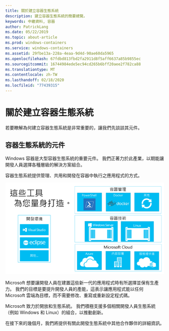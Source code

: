 ```yaml
---
title: 關於建立容器生態系統
description: 建立容器生態系統的簡要總覽。
keywords: 中繼資料, 容器
author: PatrickLang
ms.date: 05/22/2019
ms.topic: about-article
ms.prod: windows-containers
ms.service: windows-containers
ms.assetid: 29fbe13a-228a-4eaa-9d4d-90ae60da5965
ms.openlocfilehash: 67fdbd813fbd2fa2911d8f5aff6637a85b9855ec
ms.sourcegitcommit: 16744984ede5ec94cd265b6bff20aee2f782ca88
ms.translationtype: MT
ms.contentlocale: zh-TW
ms.lasthandoff: 02/18/2020
ms.locfileid: "77439315"
---
```

# <a name="about-building-container-ecosystems"></a>關於建立容器生態系統

若要瞭解為何建立容器生態系統是非常重要的，讓我們先談談其元件。

## <a name="components-of-a-container-ecosystem"></a>容器生態系統的元件

Windows 容器是大型容器生態系統的重要元件。 我們正著力於此產業，以期能讓開發人員選擇各種層級的解決方案組合。

容器生態系統提供管理、共用和開發在容器中執行之應用程式的方式。

![](media/containerEcosystem.png)

Microsoft 想要讓開發人員在建置這些新一代的應用程式時有所選擇並保有生產力。 我們的目標是要提升開發人員的產能，這表示讓應用程式能以任何 Microsoft 雲端為目標，而不需要修改、重寫或重新設定程式碼。

Microsoft 致力於開放和生態系統。 我們積極支援多個相關開發人員生態系統（例如 Windows 和 Linux）的組合，以推動創新。

在接下來的幾個月，我們將提供有關此開發生態系統中其他合作夥伴的詳細資訊。